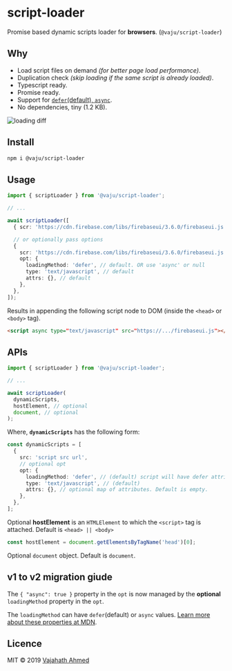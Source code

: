 # script-loader

Promise based dynamic scripts loader for **browsers**. (`@vaju/script-loader`)

## Why

- Load script files on demand _(for better page load performance)_.
- Duplication check _(skip loading if the same script is already loaded)_.
- Typescript ready.
- Promise ready.
- Support for [`defer`(default), `async`](https://developer.mozilla.org/en-US/docs/Web/HTML/Element/script#Attributes).
- No dependencies, tiny (1.2 KB).

![loading diff](https://i.stack.imgur.com/wfL82.png)

## Install

```bash
npm i @vaju/script-loader
```

## Usage

```ts
import { scriptLoader } from '@vaju/script-loader';

// ...

await scriptLoader([
  { scr: 'https://cdn.firebase.com/libs/firebaseui/3.6.0/firebaseui.js' },

  // or optionally pass options
  {
    scr: 'https://cdn.firebase.com/libs/firebaseui/3.6.0/firebaseui.js',
    opt: {
      loadingMethod: 'defer', // default. OR use 'async' or null
      type: 'text/javascript', // default
      attrs: {}, // default
    },
  },
]);
```

Results in appending the following script node to DOM (inside the `<head>` or `<body>` tag).

```html
<script async type=​"text/​javascript" src=​"https://.../​firebaseui.js">​</script>​
```

## APIs

```ts
import { scriptLoader } from '@vaju/script-loader';

// ...

await scriptLoader(
  dynamicScripts,
  hostElement, // optional
  document, // optional
);
```

Where, **`dynamicScripts`** has the following form:

```ts
const dynamicScripts = [
  {
    src: 'script src url',
    // optional opt
    opt: {
      loadingMethod: 'defer', // (default) script will have defer attribute
      type: 'text/javascript', // (default)
      attrs: {}, // optional map of attributes. Default is empty.
    },
  },
];
```

Optional **hostElement** is an `HTMLElement` to which the `<script>` tag is attached. Default is `<head> || <body>`

```ts
const hostElement = document.getElementsByTagName('head')[0];
```

Optional `document` object. Default is `document`.

## v1 to v2 migration giude

The `{ "async": true }` property in the `opt` is now managed by the **optional** `loadingMethod` property in the `opt`.

The `loadingMethod` can have `defer`(default) or `async` values. [Learn more about these properties at MDN](https://developer.mozilla.org/en-US/docs/Web/HTML/Element/script#Attributes).

## Licence

MIT &copy; 2019 [Vajahath Ahmed](https://twitter.com/vajahath7)
